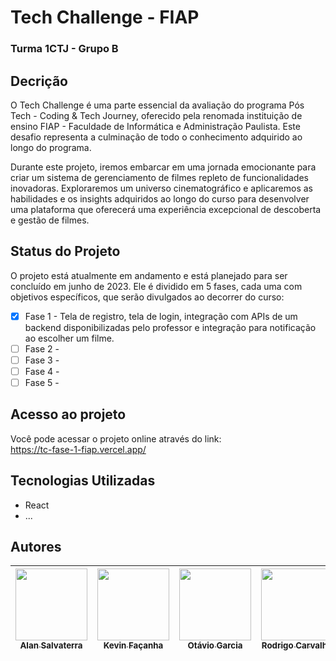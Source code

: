 # Tech Challenge - FIAP
### Turma 1CTJ - Grupo B

## Decrição
O Tech Challenge é uma parte essencial da avaliação do programa Pós Tech - Coding & Tech Journey, oferecido pela renomada instituição de ensino FIAP - Faculdade de Informática e Administração Paulista. Este desafio representa a culminação de todo o conhecimento adquirido ao longo do programa.

Durante este projeto, iremos embarcar em uma jornada emocionante para criar um sistema de gerenciamento de filmes repleto de funcionalidades inovadoras. Exploraremos um universo cinematográfico e aplicaremos as habilidades e os insights adquiridos ao longo do curso para desenvolver uma plataforma que oferecerá uma experiência excepcional de descoberta e gestão de filmes.

## Status do Projeto
O projeto está atualmente em andamento e está planejado para ser concluído em junho de 2023. Ele é dividido em 5 fases, cada uma com objetivos específicos, que serão divulgados ao decorrer do curso:
- [x] Fase 1 - Tela de registro, tela de login, integração com APIs de um backend disponibilizadas pelo professor e integração para notificação ao escolher um filme.
- [ ] Fase 2 - 
- [ ] Fase 3 - 
- [ ] Fase 4 - 
- [ ] Fase 5 - 

## Acesso ao projeto

Você pode acessar o projeto online através do link:<br>
https://tc-fase-1-fiap.vercel.app/


## Tecnologias Utilizadas
* React
* ...

## Autores

| [<img loading="lazy" src="https://avatars.githubusercontent.com/u/139759865?v=4" width=115><br><sub>Alan Salvaterra</sub>](https://github.com/alansalvaterra) |  [<img loading="lazy" src="https://media.licdn.com/dms/image/D4E03AQFp26tKkTsDsg/profile-displayphoto-shrink_800_800/0/1691521758592?e=1703721600&v=beta&t=6BeBuheGD2X3VmevYRYjQY45tGNB4sbBdISg4R_9g24" width=115><br><sub>Kevin Façanha</sub>](https://github.com/guilhermeonrails) |  [<img loading="lazy" src="https://avatars.githubusercontent.com/u/112664923?v=4" width=115><br><sub>Otávio Garcia</sub>](https://github.com/oc-garcia) | [<img loading="lazy" src="https://avatars.githubusercontent.com/u/48560899?v=4" width=115><br><sub>Rodrigo Carvalho</sub>](https://github.com/DrigoCarvalho) |
| :---: | :---: | :---: |:---: |




